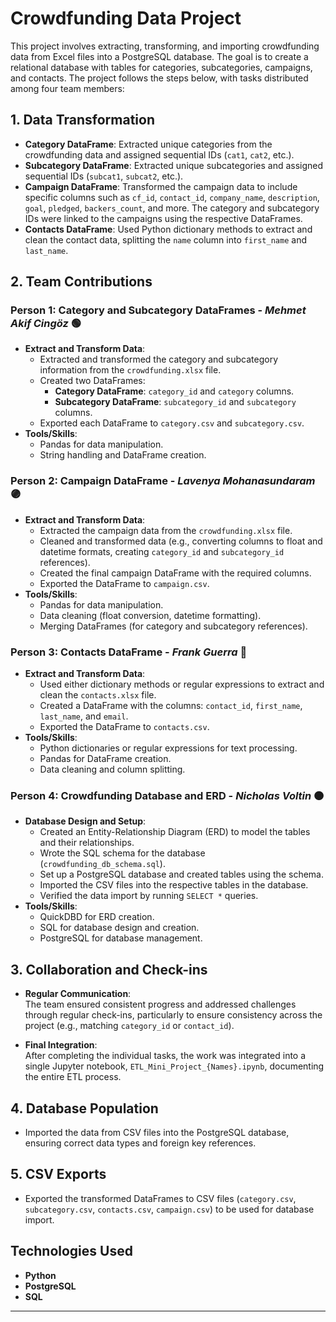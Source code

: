 # Crowdfunding Data Project

This project involves extracting, transforming, and importing crowdfunding data from Excel files into a PostgreSQL database. The goal is to create a relational database with tables for categories, subcategories, campaigns, and contacts. The project follows the steps below, with tasks distributed among four team members:

## 1. Data Transformation
- **Category DataFrame**: Extracted unique categories from the crowdfunding data and assigned sequential IDs (`cat1`, `cat2`, etc.).
- **Subcategory DataFrame**: Extracted unique subcategories and assigned sequential IDs (`subcat1`, `subcat2`, etc.).
- **Campaign DataFrame**: Transformed the campaign data to include specific columns such as `cf_id`, `contact_id`, `company_name`, `description`, `goal`, `pledged`, `backers_count`, and more. The category and subcategory IDs were linked to the campaigns using the respective DataFrames.
- **Contacts DataFrame**: Used Python dictionary methods to extract and clean the contact data, splitting the `name` column into `first_name` and `last_name`.

## 2. Team Contributions

### Person 1: **Category and Subcategory DataFrames** - **_Mehmet Akif Cingöz_** :green_circle:
- **Extract and Transform Data**:
  - Extracted and transformed the category and subcategory information from the `crowdfunding.xlsx` file.
  - Created two DataFrames:
    - **Category DataFrame**: `category_id` and `category` columns.
    - **Subcategory DataFrame**: `subcategory_id` and `subcategory` columns.
  - Exported each DataFrame to `category.csv` and `subcategory.csv`.
- **Tools/Skills**:
  - Pandas for data manipulation.
  - String handling and DataFrame creation.

### Person 2: **Campaign DataFrame** - **_Lavenya Mohanasundaram_** :purple_circle:
- **Extract and Transform Data**:
  - Extracted the campaign data from the `crowdfunding.xlsx` file.
  - Cleaned and transformed data (e.g., converting columns to float and datetime formats, creating `category_id` and `subcategory_id` references).
  - Created the final campaign DataFrame with the required columns.
  - Exported the DataFrame to `campaign.csv`.
- **Tools/Skills**:
  - Pandas for data manipulation.
  - Data cleaning (float conversion, datetime formatting).
  - Merging DataFrames (for category and subcategory references).

### Person 3: **Contacts DataFrame** - **_Frank Guerra_** 🔵
- **Extract and Transform Data**:
  - Used either dictionary methods or regular expressions to extract and clean the `contacts.xlsx` file.
  - Created a DataFrame with the columns: `contact_id`, `first_name`, `last_name`, and `email`.
  - Exported the DataFrame to `contacts.csv`.
- **Tools/Skills**:
  - Python dictionaries or regular expressions for text processing.
  - Pandas for DataFrame creation.
  - Data cleaning and column splitting.

### Person 4: **Crowdfunding Database and ERD** - **_Nicholas Voltin_** :orange_circle:
- **Database Design and Setup**:
  - Created an Entity-Relationship Diagram (ERD) to model the tables and their relationships.
  - Wrote the SQL schema for the database (`crowdfunding_db_schema.sql`).
  - Set up a PostgreSQL database and created tables using the schema.
  - Imported the CSV files into the respective tables in the database.
  - Verified the data import by running `SELECT *` queries.
- **Tools/Skills**:
  - QuickDBD for ERD creation.
  - SQL for database design and creation.
  - PostgreSQL for database management.

## 3. Collaboration and Check-ins

- **Regular Communication**:  
  The team ensured consistent progress and addressed challenges through regular check-ins, particularly to ensure consistency across the project (e.g., matching `category_id` or `contact_id`).

- **Final Integration**:  
  After completing the individual tasks, the work was integrated into a single Jupyter notebook, `ETL_Mini_Project_{Names}.ipynb`, documenting the entire ETL process.

## 4. Database Population
- Imported the data from CSV files into the PostgreSQL database, ensuring correct data types and foreign key references.

## 5. CSV Exports
- Exported the transformed DataFrames to CSV files (`category.csv`, `subcategory.csv`, `contacts.csv`, `campaign.csv`) to be used for database import.

## Technologies Used
- **Python** 
- **PostgreSQL**
- **SQL**

---
